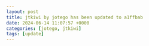 ```yaml
---
layout: post
title: jtkiwi by jotego has been updated to a1ffbab
date: 2024-06-14 11:07:57 +0000
categories: [jotego, jtkiwi]
tags: [update]
---
```


